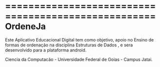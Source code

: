 ====================================================
OrdeneJa
====================================================
Este Aplicativo Educacional Digital tem como objetivo, apoio no Ensino de formas de ordenação na disciplina Estruturas de Dados , e sera desenvolvido para a plataforma android.

Ciencia da Computacão - 
Universidade Federal de Goias - 
Campus Jatai.


